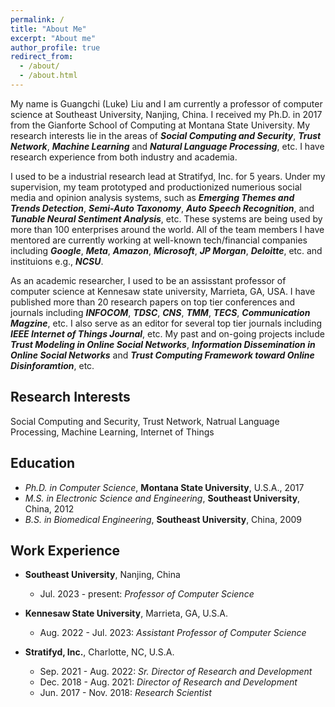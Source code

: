 ```yaml
---
permalink: /
title: "About Me"
excerpt: "About me"
author_profile: true
redirect_from: 
  - /about/
  - /about.html
---
```


My name is Guangchi (Luke) Liu and I am currently a professor of computer science at Southeast University, Nanjing, China. I received my Ph.D. in 2017 from the Gianforte School of Computing at Montana State University. My research interests lie in the areas of ***Social Computing and Security***, ***Trust Network***, ***Machine Learning*** and ***Natural Language Processing***, etc. I have research experience from both industry and academia. 

I used to be a industrial research lead at Stratifyd, Inc. for 5 years. Under my supervision, my team prototyped and productionized numerious social media and opinion analysis systems, such as ***Emerging Themes and Trends Detection***, ***Semi-Auto Taxonomy***, ***Auto Speech Recognition***, and ***Tunable Neural Sentiment Analysis***, etc. These systems are being used by more than 100 enterprises around the world. All of the team members I have mentored are currently working at well-known tech/financial companies including ***Google***, ***Meta***, ***Amazon***, ***Microsoft***, ***JP Morgan***, ***Deloitte***, etc. and instituions e.g., ***NCSU***.

As an academic researcher, I used to be an assisstant professor of computer science at Kennesaw state university, Marrieta, GA, USA. I have published more than 20 research papers on top tier conferences and journals including ***INFOCOM***, ***TDSC***, ***CNS***, ***TMM***, ***TECS***, ***Communication Magzine***, etc. I also serve as an editor for several top tier journals including ***IEEE Internet of Things Journal***, etc. My past and on-going projects include ***Trust Modeling in Online Social Networks***, ***Information Dissemination in Online Social Networks*** and ***Trust Computing Framework toward Online Disinforamtion***, etc. 



Research Interests
------
Social Computing and Security, Trust Network, Natrual Language Processing, Machine Learning, Internet of Things


Education
------
* *Ph.D. in Computer Science*, **Montana State University**, U.S.A., 2017
* *M.S. in Electronic Science and Engineering*, **Southeast University**, China, 2012
* *B.S. in Biomedical Engineering*, **Southeast University**, China, 2009


Work Experience
------
* **Southeast University**, Nanjing, China
  * Jul. 2023 - present: *Professor of Computer Science*


* **Kennesaw State University**, Marrieta, GA, U.S.A.
  * Aug. 2022 - Jul. 2023: *Assistant Professor of Computer Science*
  
  
* **Stratifyd, Inc.**, Charlotte, NC, U.S.A.
  * Sep. 2021 - Aug. 2022: *Sr. Director of Research and Development*
  * Dec. 2018 - Aug. 2021: *Director of Research and Development*
  * Jun. 2017 - Nov. 2018: *Research Scientist*
  




